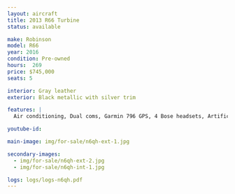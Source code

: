 ```yaml
---
layout: aircraft
title: 2013 R66 Turbine
status: available

make: Robinson
model: R66
year: 2016
condition: Pre-owned
hours:  269
price: $745,000
seats: 5

interior: Gray leather
exterior: Black metallic with silver trim

features: |
  Air conditioning, Dual coms, Garmin 796 GPS, 4 Bose headsets, Artificial Horizon, Vertical Compass,  25 amp battery, 406 ELT, Transponder w/ Mode C. Optional Dart emergency float system $775,000

youtube-id:

main-image: img/for-sale/n6qh-ext-1.jpg

secondary-images:
  - img/for-sale/n6qh-ext-2.jpg
  - img/for-sale/n6qh-int-1.jpg

logs: logs/logs-n6qh.pdf
---
```

